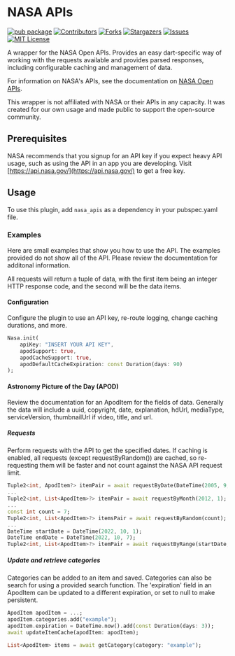 # NASA APIs

[![pub package](https://img.shields.io/pub/v/nasa_apis.svg)](https://pub.dev/packages/nasa_apis)
[![Contributors][contributors-shield]][contributors-url]
[![Forks][forks-shield]][forks-url]
[![Stargazers][stars-shield]][stars-url]
[![Issues][issues-shield]][issues-url]
[![MIT License][license-shield]][license-url]

A wrapper for the NASA Open APIs. Provides an easy dart-specific way of working with the requests available and provides parsed responses, including configurable caching and management of data.

For information on NASA's APIs, see the documentation on [NASA Open APIs](https://api.nasa.gov/).

This wrapper is not affiliated with NASA or their APIs in any capacity. It was created for our own usage and made public to support the open-source community.

## Prerequisites

NASA recommends that you signup for an API key if you expect heavy API usage, such as using the API in an app you are developing. Visit [https://api.nasa.gov/](https://api.nasa.gov/) to get a free key.

## Usage
To use this plugin, add `nasa_apis` as a dependency in your pubspec.yaml file.

### Examples

Here are small examples that show you how to use the API. The examples provided do not show all of the API. Please review the documentation for additonal information.

All requests will return a tuple of data, with the first item being an integer HTTP response code, and the second will be the data items.

#### Configuration

Configure the plugin to use an API key, re-route logging, change caching durations, and more.

```dart
Nasa.init(
    apiKey: "INSERT YOUR API KEY",
    apodSupport: true,
    apodCacheSupport: true,
    apodDefaultCacheExpiration: const Duration(days: 90)
);
```

#### Astronomy Picture of the Day (APOD)

Review the documentation for an ApodItem for the fields of data. Generally the data will include a uuid, copyright, date, explanation, hdUrl, mediaType, serviceVersion, thumbnailUrl if video, title, and url.

##### Requests

Perform requests with the API to get the specified dates. If caching is enabled, all requests (except requestByRandom()) are cached, so re-requesting them will be faster and not count against the NASA API request limit.

```dart
Tuple2<int, ApodItem?> itemPair = await requestByDate(DateTime(2005, 9, 13));
...
Tuple2<int, List<ApodItem>?> itemPair = await requestByMonth(2012, 1);
...
const int count = 7;
Tuple2<int, List<ApodItem>?> itemsPair = await requestByRandom(count);
...
DateTime startDate = DateTime(2022, 10, 1);
DateTime endDate = DateTime(2022, 10, 7);
Tuple2<int, List<ApodItem>?> itemPair = await requestByRange(startDate, endDate);
```

##### Update and retrieve categories

Categories can be added to an item and saved. Categories can also be search for using a provided search function. The 'expiration' field in an ApodItem can be updated to a different expiration, or set to null to make persistent.

```dart
ApodItem apodItem = ...;
apodItem.categories.add("example");
apodItem.expiration = DateTime.now().add(const Duration(days: 3));
await updateItemCache(apodItem: apodItem);

List<ApodItem> items = await getCategory(category: "example");
```

<!-- MARKDOWN LINKS & IMAGES -->
<!-- https://www.markdownguide.org/basic-syntax/#reference-style-links -->
[contributors-shield]: https://img.shields.io/github/contributors/voidari/flutter_nasa_apis.svg?style=for-the-badge
[contributors-url]: https://github.com/voidari/flutter_nasa_apis/graphs/contributors
[forks-shield]: https://img.shields.io/github/forks/voidari/flutter_nasa_apis.svg?style=for-the-badge
[forks-url]: https://github.com/voidari/flutter_nasa_apis/network/members
[stars-shield]: https://img.shields.io/github/stars/voidari/flutter_nasa_apis.svg?style=for-the-badge
[stars-url]: https://github.com/voidari/flutter_nasa_apis/stargazers
[issues-shield]: https://img.shields.io/github/issues/voidari/flutter_nasa_apis.svg?style=for-the-badge
[issues-url]: https://github.com/voidari/flutter_nasa_apis/issues
[license-shield]: https://img.shields.io/github/license/voidari/flutter_nasa_apis.svg?style=for-the-badge
[license-url]: https://github.com/voidari/flutter_nasa_apis/blob/main/LICENSE